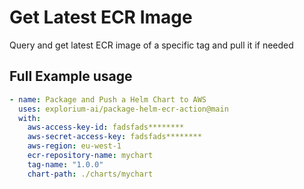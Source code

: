# Get Latest ECR Image

Query and get latest ECR image of a specific tag and pull it if needed
<!-- ## Inputs

| Input | Type | Description | Default | Required
| ------ | ------ | ------ | ------ | ------
| install_local_cluster | Boolean (String) | Install a local K3d Cluster | true | Yes -->

## Full Example usage

```yaml
- name: Package and Push a Helm Chart to AWS
  uses: explorium-ai/package-helm-ecr-action@main
  with:
    aws-access-key-id: fadsfads********
    aws-secret-access-key: fadsfads********
    aws-region: eu-west-1
    ecr-repository-name: mychart
    tag-name: "1.0.0"
    chart-path: ./charts/mychart
```